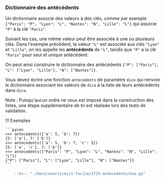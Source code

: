 

### Dictionnaire des antécédents 


Un dictionnaire associe des valeurs à des clés, comme par exemple `{"Paris": "P", "Lyon": "L", "Nantes": "N", "Lille": "L"}` qui associe `"P"` à la clé `"Paris"`. 

Suivant les cas, une même valeur peut être associée à une ou plusieurs clés. Dans l'exemple précédent, la valeur `"L"` est associée aux clés `"Lyon"` et `"Lille"`, on les appelle les **antécédents** de `"L"`, tandis que `"P"` a la clé `"Paris"` pour seul et unique antécédent.

On peut ainsi construire le dictionnaire des antécédents `{"P": ["Paris"], "L": ["Lyon", "Lille"], "N": ["Nantes"]}`.

Vous devez écrire une fonction `antecedents` de paramètre `dico` qui renvoie le dictionnaire associant les valeurs de `dico` à la liste de leurs antécédents dans `dico`.


Note : Puisqu'aucun ordre ne vous est imposé dans la construction des listes, une étape supplémentaire de tri est réalisée lors des tests de validation.

!!! Exemples

    ```pycon
    >>> antecedents({'a': 5, 'b': 7})
    {5: ['a'], 7: ['b']}
    >>> antecedents({'a': 5, 'b': 7, 'c': 5})
    {5: ['a', 'c'], 7: ['b']}
    >>> antecedents({"Paris": "P", "Lyon": "L", "Nantes": "N", "Lille": "L"})
    {"P": ["Paris"], "L": ["Lyon", "Lille"], "N": ["Nantes"]}
    ```


```python
    --8<-- "./docs/exercices/1-facile/1725-antecedents/exo.py"
```

